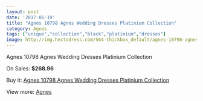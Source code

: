 ```yaml
---
layout: post
date: '2017-01-19'
title: "Agnes 10798 Agnes Wedding Dresses Platinium Collection"
category: Agnes
tags: ["unique","collection","black","platinium","dresses"]
image: http://img.hectodress.com/564-thickbox_default/agnes-10798-agnes-wedding-dresses-platinium-collection.jpg
---
```

Agnes 10798 Agnes Wedding Dresses Platinium Collection

On Sales: **$268.96**
<a href="https://www.hectodress.com/agnes/365-agnes-10798-agnes-wedding-dresses-platinium-collection.html"><amp-img layout="responsive" width="600" height="600" src="//img.hectodress.com/564-thickbox_default/agnes-10798-agnes-wedding-dresses-platinium-collection.jpg" alt="Agnes 10798 Agnes Wedding Dresses Platinium Collection 0" /></a>

Buy it: [Agnes 10798 Agnes Wedding Dresses Platinium Collection](https://www.hectodress.com/agnes/365-agnes-10798-agnes-wedding-dresses-platinium-collection.html "Agnes 10798 Agnes Wedding Dresses Platinium Collection")

View more: [Agnes](https://www.hectodress.com/6-agnes "Agnes")